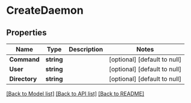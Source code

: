# CreateDaemon

## Properties
Name | Type | Description | Notes
------------ | ------------- | ------------- | -------------
**Command** | **string** |  | [optional] [default to null]
**User** | **string** |  | [optional] [default to null]
**Directory** | **string** |  | [optional] [default to null]

[[Back to Model list]](../README.md#documentation-for-models) [[Back to API list]](../README.md#documentation-for-api-endpoints) [[Back to README]](../README.md)

